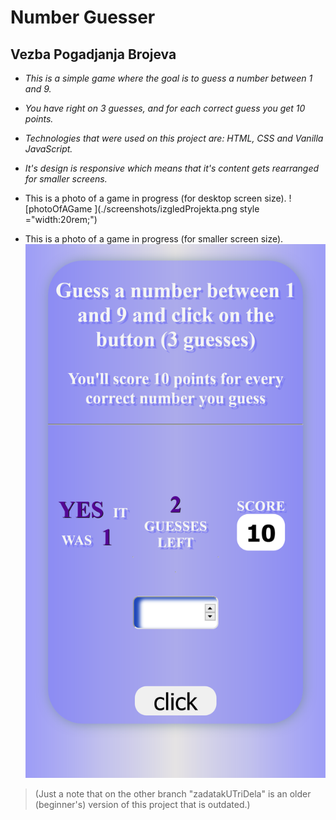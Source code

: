 

   # Number Guesser

   ## Vezba Pogadjanja Brojeva 


  
 * _This is a simple game where the goal is to guess a number between 1 and 9._
 * _You have right on 3 guesses, and for each correct guess you get 10 points._
 * _Technologies that were used on this project are: HTML, CSS and Vanilla JavaScript._
 * _It's design is responsive which means that it's content gets rearranged for smaller screens._

 
 * This is a photo of a game in progress (for desktop screen size).
   ![photoOfAGame ](./screenshots/izgledProjekta.png style ="width:20rem;")

 
 * This is a photo of a game in progress (for smaller screen size).
  ![photoOfASmallScreenGame](./screenshots/slikaMaliEkran.png)

 
 
 > (Just a note that on the other branch "zadatakUTriDela"
 > is an older (beginner's) version of this project that is outdated.)



